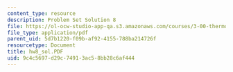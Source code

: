 ```yaml
---
content_type: resource
description: Problem Set Solution 8
file: https://ol-ocw-studio-app-qa.s3.amazonaws.com/courses/3-00-thermodynamics-of-materials-fall-2002/9c4c5697d29c74913ac58bb28c6af444_hw8_sol.PDF
file_type: application/pdf
parent_uid: 5d7b1220-f09b-af92-4155-788ba214726f
resourcetype: Document
title: hw8_sol.PDF
uid: 9c4c5697-d29c-7491-3ac5-8bb28c6af444
---
```

